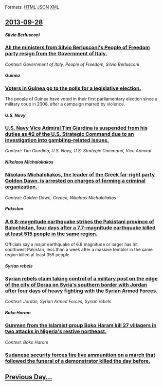
Formats: [HTML](2013/09/28/index.html)  [JSON](2013/09/28/index.json)  [XML](2013/09/28/index.xml)  

## [2013-09-28](/news/2013/09/28/index.md)

##### Silvio Berlusconi
### [All the ministers from Silvio Berlusconi's People of Freedom party resign from the Government of Italy. ](/news/2013/09/28/all-the-ministers-from-silvio-berlusconi-s-people-of-freedom-party-resign-from-the-government-of-italy.md)
_Context: Government of Italy, People of Freedom, Silvio Berlusconi_

##### Guinea
### [Voters in Guinea go to the polls for a legislative election. ](/news/2013/09/28/voters-in-guinea-go-to-the-polls-for-a-legislative-election.md)
The people of Guinea have voted in their first parliamentary election since a military coup in 2008, after a campaign marred by violence.

##### U.S. Navy
### [U.S. Navy Vice Admiral Tim Giardina is suspended from his duties as #2 of the U.S. Strategic Command due to an investigation into gambling-related issues. ](/news/2013/09/28/u-s-navy-vice-admiral-tim-giardina-is-suspended-from-his-duties-as-2-of-the-u-s-strategic-command-due-to-an-investigation-into-gambling-r.md)
_Context: Tim Giardina, U.S. Navy, U.S. Strategic Command, Vice Admiral_

##### Nikolaos Michaloliakos
### [Nikolaos Michaloliakos, the leader of the Greek far-right party Golden Dawn, is arrested on charges of forming a criminal organization. ](/news/2013/09/28/nikolaos-michaloliakos-the-leader-of-the-greek-far-right-party-golden-dawn-is-arrested-on-charges-of-forming-a-criminal-organization.md)
_Context: Golden Dawn, Greece, Nikolaos Michaloliakos_

##### Pakistan
### [A 6.8-magnitude earthquake strikes the Pakistani province of Balochistan, four days after a 7.7-magnitude earthquake killed at least 515 people in the same region. ](/news/2013/09/28/a-6-8-magnitude-earthquake-strikes-the-pakistani-province-of-balochistan-four-days-after-a-7-7-magnitude-earthquake-killed-at-least-515-peo.md)
Officials say a major earthquake of 6.8 magnitude or larger has hit southwest Pakistan, less than a week after a massive temblor in the same region killed at least 359 people.

##### Syrian rebels
### [Syrian rebels claim taking control of a military post on the edge of the city of Deraa on Syria's southern border with Jordan after four days of heavy fighting with the Syrian Armed Forces. ](/news/2013/09/28/syrian-rebels-claim-taking-control-of-a-military-post-on-the-edge-of-the-city-of-deraa-on-syria-s-southern-border-with-jordan-after-four-day.md)
_Context: Jordan, Syrian Armed Forces, Syrian rebels_

##### Boko Haram
### [Gunmen from the Islamist group Boko Haram kill 27 villagers in two attacks in Nigeria's restive northeast. ](/news/2013/09/28/gunmen-from-the-islamist-group-boko-haram-kill-27-villagers-in-two-attacks-in-nigeria-s-restive-northeast.md)
_Context: Boko Haram_

##### 
### [Sudanese security forces fire live ammunition on a march that followed the funeral of a demonstrator killed the day before. ](/news/2013/09/28/sudanese-security-forces-fire-live-ammunition-on-a-march-that-followed-the-funeral-of-a-demonstrator-killed-the-day-before.md)
## [Previous Day...](/news/2013/09/27/index.md)

